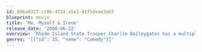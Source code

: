 ```yaml
---
id: 606a0327-cc9b-4f24-a5e1-41f5deae3eb5
blueprint: movie
title: 'Me, Myself & Irene'
release_date: '2000-06-22'
overview: 'Rhode Island State Trooper Charlie Baileygates has a multiple personality disorder. One personality is crazy and aggressive, while the other is more friendly and laid back. Both of these personalities fall in love with the same woman named Irene after Charlie loses his medication.'
genres: '[{"id": 35, "name": "Comedy"}]'
---
```

